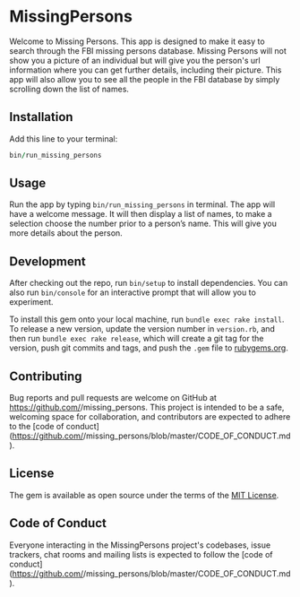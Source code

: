 # MissingPersons

Welcome to Missing Persons. This app is designed to make it easy to search through the FBI missing persons database. Missing Persons will not show you a picture of an individual but will give you the person's url information where you can get further details, including their picture. This app will also allow you to see all the people in the FBI database by simply scrolling down the list of names.

## Installation

Add this line to your terminal:

```ruby
bin/run_missing_persons
```


## Usage

Run the app by typing `bin/run_missing_persons` in terminal. The app will have a welcome message. It will then display a list of names, to make a selection choose the number prior to a person’s name. This will give you more details about the person. 

## Development

After checking out the repo, run `bin/setup` to install dependencies. You can also run `bin/console` for an interactive prompt that will allow you to experiment.

To install this gem onto your local machine, run `bundle exec rake install`. To release a new version, update the version number in `version.rb`, and then run `bundle exec rake release`, which will create a git tag for the version, push git commits and tags, and push the `.gem` file to [rubygems.org](https://rubygems.org).

## Contributing

Bug reports and pull requests are welcome on GitHub at https://github.com/<github username>/missing_persons. This project is intended to be a safe, welcoming space for collaboration, and contributors are expected to adhere to the [code of conduct](https://github.com/<github username>/missing_persons/blob/master/CODE_OF_CONDUCT.md).


## License

The gem is available as open source under the terms of the [MIT License](https://opensource.org/licenses/MIT).

## Code of Conduct

Everyone interacting in the MissingPersons project's codebases, issue trackers, chat rooms and mailing lists is expected to follow the [code of conduct](https://github.com/<github username>/missing_persons/blob/master/CODE_OF_CONDUCT.md).
